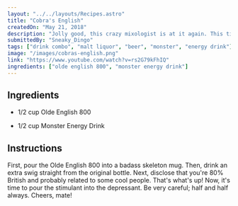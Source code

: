 ```yaml
---
layout: "../../layouts/Recipes.astro"
title: "Cobra's English"
createdOn: "May 21, 2018"
description: "Jolly good, this crazy mixologist is at it again. This time with malt liquor and Monster. Hold onto your britches, bitches!!"
submittedBy: "Sneaky_Dingo"
tags: ["drink combo", "malt liquor", "beer", "monster", "energy drink"]
image: "/images/cobras-english.png"
link: "https://www.youtube.com/watch?v=rs2G79kFhIQ"
ingredients: ["olde english 800", "monster energy drink"]
---
```


## Ingredients

- 1/2 cup Olde English 800

- 1/2 cup Monster Energy Drink

## Instructions

First, pour the Olde English 800 into a badass skeleton mug. Then, drink an extra swig straight from the original bottle. Next, disclose that you're 80% British and probably related to some cool people. That's what's up! Now, it's time to pour the stimulant into the depressant. Be very careful; half and half always. Cheers, mate!
